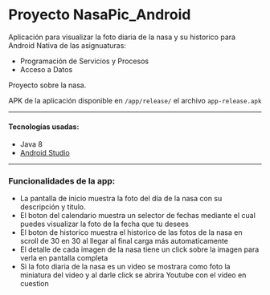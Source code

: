 # Proyecto NasaPic_Android
Aplicación para visualizar la foto diaria de la nasa y su historico para Android Nativa de las asignuaturas:
* Programación de Servicios y Procesos
* Acceso a Datos

Proyecto sobre la nasa.

APK de la aplicación disponible en `/app/release/` el archivo `app-release.apk`

***

#### Tecnologías usadas:
* Java 8
* [Android Studio](https://developer.android.com/studio)

***


### Funcionalidades de la app:
* La pantalla de inicio muestra la foto del día de la nasa con su descripción y titulo.
* El boton del calendario muestra un selector de fechas mediante el cual puedes visualizar la foto de la fecha que tu desees 
* El boton de historico muestra el historico de las fotos de la nasa en scroll de 30 en 30 al llegar al final carga más automaticamente
* El detalle de cada imagen de la nasa tiene un click sobre la imagen para verla en pantalla completa
* Si la foto diaria de la nasa es un video se mostrara como foto la miniatura del video y al darle click se abrira Youtube con el video en cuestion